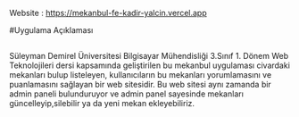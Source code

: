 Website : https://mekanbul-fe-kadir-yalcin.vercel.app

#Uygulama Açıklaması

##
Süleyman Demirel Üniversitesi Bilgisayar Mühendisliği 3.Sınıf 1. Dönem Web Teknolojileri dersi kapsamında geliştirilen bu mekanbul uygulaması civardaki mekanları bulup listeleyen, kullanıcıların bu mekanları yorumlamasını ve puanlamasını sağlayan bir web sitesidir. Bu web sitesi aynı zamanda bir admin paneli bulunduruyor ve admin panel sayesinde mekanları güncelleyip,silebilir ya da yeni mekan ekleyebiliriz. 



##
